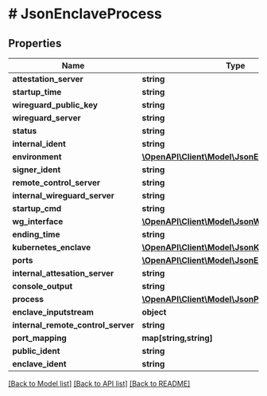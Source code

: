 # # JsonEnclaveProcess

## Properties

Name | Type | Description | Notes
------------ | ------------- | ------------- | -------------
**attestation_server** | **string** |  | [optional]
**startup_time** | **string** |  | [optional]
**wireguard_public_key** | **string** |  | [optional]
**wireguard_server** | **string** |  | [optional]
**status** | **string** |  | [optional]
**internal_ident** | **string** |  | [optional]
**environment** | [**\OpenAPI\Client\Model\JsonEnvironment**](JsonEnvironment.md) |  | [optional]
**signer_ident** | **string** |  | [optional]
**remote_control_server** | **string** |  | [optional]
**internal_wireguard_server** | **string** |  | [optional]
**startup_cmd** | **string** |  | [optional]
**wg_interface** | [**\OpenAPI\Client\Model\JsonWireguardInterface**](JsonWireguardInterface.md) |  | [optional]
**ending_time** | **string** |  | [optional]
**kubernetes_enclave** | [**\OpenAPI\Client\Model\JsonKubernetesEnclave**](JsonKubernetesEnclave.md) |  | [optional]
**ports** | [**\OpenAPI\Client\Model\JsonEnclavePort[]**](JsonEnclavePort.md) |  | [optional]
**internal_attesation_server** | **string** |  | [optional]
**console_output** | **string** |  | [optional]
**process** | [**\OpenAPI\Client\Model\JsonProcess**](JsonProcess.md) |  | [optional]
**enclave_inputstream** | **object** |  | [optional]
**internal_remote_control_server** | **string** |  | [optional]
**port_mapping** | **map[string,string]** |  | [optional]
**public_ident** | **string** |  | [optional]
**enclave_ident** | **string** |  | [optional]

[[Back to Model list]](../../README.md#models) [[Back to API list]](../../README.md#endpoints) [[Back to README]](../../README.md)

